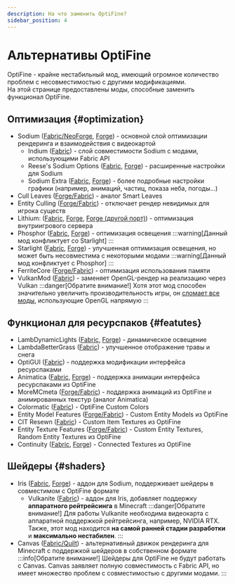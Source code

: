 ```yaml
---
description: На что заменить OptiFine?
sidebar_position: 4
---
```

# Альтернативы OptiFine
OptiFine - крайне нестабильный мод, имеющий огромное количество проблем с несовместимостью с другими модификациями.  
На этой странице предоставлены моды, способные заменить функционал OptiFine.

## Оптимизация {#optimization}
* Sodium ([Fabric/NeoForge](https://modrinth.com/mod/sodium), [Forge](https://modrinth.com/mod/embeddium)) - основной слой оптимизации рендеринга и взаимодействия с видеокартой
    * Indium ([Fabric](https://modrinth.com/mod/indium)) - слой совместимости Sodium с модами, использующими Fabric API
    * Reese's Sodium Options ([Fabric](https://modrinth.com/mod/reeses-sodium-options), [Forge](https://modrinth.com/mod/textrues-embeddium-options)) - расширенные настройки для Sodium
    * Sodium Extra ([Fabric](https://modrinth.com/mod/sodium-extra), [Forge](https://modrinth.com/mod/rubidium-extra)) - более подробные настройки графики (например, анимаций, частиц, показа неба, погоды...)
* Cull Leaves ([Forge/Fabric](https://modrinth.com/mod/cull-leaves)) - аналог Smart Leaves
* Entity Culling ([Forge/Fabric](https://modrinth.com/mod/entityculling)) - отключает рендер невидимых для игрока существ
* Lithium: ([Fabric](https://modrinth.com/mod/lithium), [Forge](https://modrinth.com/mod/canary), [Forge (другой порт)](https://modrinth.com/mod/radium)) - оптимизация внутриигрового сервера
* Phosphor ([Fabric](https://modrinth.com/mod/phosphor), [Forge](https://modrinth.com/mod/radon)) - оптимизация освещения
    :::warning[Данный мод конфликтует со Starlight]
    :::
* Starlight ([Fabric](https://modrinth.com/mod/starlight), [Forge](https://modrinth.com/mod/starlight-forge)) - улучшенная оптимизация освещения, но может быть несовместима с некоторыми модами
    :::warning[Данный мод конфликтует с Phosphor]
    :::
* FerriteCore ([Forge/Fabric](https://modrinth.com/mod/ferrite-core)) - оптимизация использования памяти
* VulkanMod ([Fabric](https://modrinth.com/mod/vulkanmod)) - заменяет OpenGL-рендер на реализацию через Vulkan
    :::danger[Обратите внимание!]
    Хотя этот мод способен значительно увеличить производительность игры, он [сломает все моды](https://github.com/xCollateral/VulkanMod/discussions/226), использующие OpenGL напрямую
    :::

## Функционал для ресурспаков {#featutes}
* LambDynamicLights ([Fabric](https://modrinth.com/mod/lambdynamiclights), [Forge](https://www.curseforge.com/minecraft/mc-mods/dynamiclights-reforged)) - динамическое освещение
* LambdaBetterGrass ([Fabric](https://modrinth.com/mod/lambdabettergrass)) - улучшенное отображение травы и снега
* OptiGUI ([Fabric](https://modrinth.com/mod/optigui)) - поддержка модификации интерфейса ресурспаками
* Animatica ([Fabric](https://modrinth.com/mod/animatica), [Forge](https://www.curseforge.com/minecraft/mc-mods/animaticareforged)) - поддержка анимации интерфейса ресурспаками из OptiFine
* MoreMCmeta ([Forge/Fabric](https://modrinth.com/mod/moremcmeta)) - поддержка анимаций из OptiFine и анимированных текстур (аналог Animatica)
* Colormatic ([Fabric](https://modrinth.com/mod/colormatic)) - OptiFine Custom Colors
* Entity Model Features ([Forge/Fabric](https://modrinth.com/mod/entity-model-features)) - Custom Entity Models из OptiFine
* CIT Resewn ([Fabric](https://modrinth.com/mod/cit-resewn)) - Custom Item Textures из OptiFine
* Entity Texture Features ([Forge/Fabric](https://modrinth.com/mod/entitytexturefeatures)) - Custom Entity Textures, Random Entity Textures из OptiFine
* Continuity ([Fabric](https://modrinth.com/mod/continuity), [Forge](https://modrinth.com/mod/connectedness)) - Connected Textures из OptiFine



## Шейдеры {#shaders}
* Iris ([Fabric](https://modrinth.com/mod/iris), [Forge](https://modrinth.com/mod/oculus)) - аддон для Sodium, поддерживает шейдеры в совместимом с OptiFine формате
    * Vulkanite ([Fabric](https://modrinth.com/mod/vulkanite-mod)) - аддон для Iris, добавляет поддержку **аппаратного рейтрейсинга** в Minecraft
        :::danger[Обратите внимание!]
        Для работы Vulkanite необходима видеокарта с аппаратной поддержкой рейтрейсинга, например, NVIDIA RTX.  
        Также, этот мод находится **на самой ранней стадии разработки** и **максимально нестабилен**.
        :::
* Canvas ([Fabric/Quilt](https://modrinth.com/mod/canvas)) - альтернативный движок рендеринга для Minecraft с поддержкой шейдеров в собственном формате
    :::info[Обратите внимание!]
    Шейдеры для OptiFine не будут работать с Canvas. Canvas заявляет полную совместимость с Fabric API, но имеет множество проблем с совместимостью с другими модами.
    :::